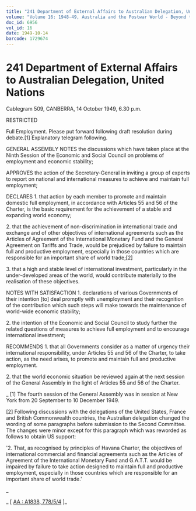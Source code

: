 ```yaml
---
title: "241 Department of External Affairs to Australian Delegation, United Nations"
volume: "Volume 16: 1948-49, Australia and the Postwar World - Beyond the Region"
doc_id: 6956
vol_id: 16
date: 1949-10-14
barcode: 1729674
---
```


# 241 Department of External Affairs to Australian Delegation, United Nations

Cablegram 509, CANBERRA, 14 October 1949, 6.30 p.m.

RESTRICTED

Full Employment. Please put forward following draft resolution during debate.[1] Explanatory telegram following.

GENERAL ASSEMBLY NOTES the discussions which have taken place at the Ninth Session of the Economic and Social Council on problems of employment and economic stability;

APPROVES the action of the Secretary-General in inviting a group of experts to report on national and international measures to achieve and maintain full employment;

DECLARES 1. that action by each member to promote and maintain domestic full employment, in accordance with Articles 55 and 56 of the Charter, is the basic requirement for the achievement of a stable and expanding world economy;

2\. that the achievement of non-discrimination in international trade and exchange and of other objectives of international agreements such as the Articles of Agreement of the International Monetary Fund and the General Agreement on Tariffs and Trade, would be prejudiced by failure to maintain full and productive employment, especially in those countries which are responsible for an important share of world trade;[2]

3\. that a high and stable level of international investment, particularly in the under-developed areas of the world, would contribute materially to the realisation of these objectives.

NOTES WITH SATISFACTION 1. declarations of various Governments of their intention [to] deal promptly with unemployment and their recognition of the contribution which such steps will make towards the maintenance of world-wide economic stability;

2\. the intention of the Economic and Social Council to study further the related questions of measures to achieve full employment and to encourage international investment;

RECOMMENDS 1. that all Governments consider as a matter of urgency their international responsibility, under Articles 55 and 56 of the Charter, to take action, as the need arises, to promote and maintain full and productive employment.

2\. that the world economic situation be reviewed again at the next session of the General Assembly in the light of Articles 55 and 56 of the Charter.

_ [1] The fourth session of the General Assembly was in session at New York from 20 September to 10 December 1949.

[2] Following discussions with the delegations of the United States, France and British Commonwealth countries, the Australian delegation changed the wording of some paragraphs before submission to the Second Committee. The changes were minor except for this paragraph which was reworded as follows to obtain US support:

'2. That, as recognised by principles of Havana Charter, the objectives of international commercial and financial agreements such as the Articles of Agreement of the International Monetary Fund and G.A.T.T. would be impaired by failure to take action designed to maintain full and productive employment, especially in those countries which are responsible for an important share of world trade.' 

_

_ [ [AA : A1838, 778/5/4](http://www.naa.gov.au/cgi-bin/Search?O=I&Number=1729674) ]_
